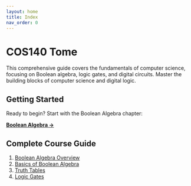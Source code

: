```yaml
---
layout: home
title: Index
nav_order: 0
---
```


# COS140 Tome

This comprehensive guide covers the fundamentals of computer science, focusing on Boolean algebra, logic gates, and digital circuits. Master the building blocks of computer science and digital logic.

## Getting Started

Ready to begin? Start with the Boolean Algebra chapter:

**[Boolean Algebra →](1-boolean-algebra/index.md)**

## Complete Course Guide

1. [Boolean Algebra Overview](1-boolean-algebra/index.md)
2. [Basics of Boolean Algebra](1-boolean-algebra/basics.md)
3. [Truth Tables](1-boolean-algebra/truth-tables.md)
4. [Logic Gates](1-boolean-algebra/logic-gates.md)


